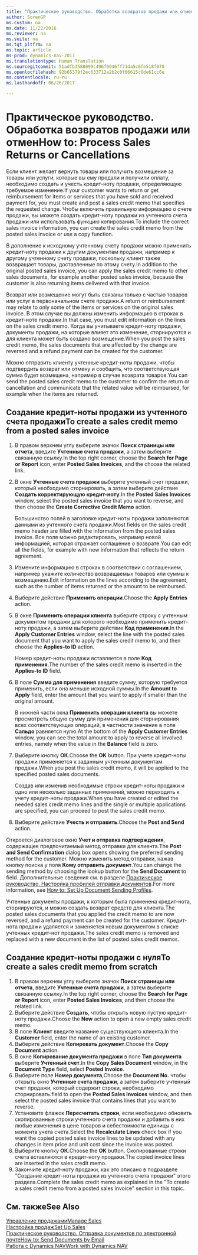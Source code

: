 ```yaml
---
title: "Практическое руководство. Обработка возвратов продажи или отмен"
author: SorenGP
ms.custom: na
ms.date: 11/22/2016
ms.reviewer: na
ms.suite: na
ms.tgt_pltfrm: na
ms.topic: article
ms-prod: dynamics-nav-2017
ms.translationtype: Human Translation
ms.sourcegitcommit: 51adfb3588099c496f0946ff71da5c6fe518f070
ms.openlocfilehash: 92b65379f2ec633712a2b2c0f06615c6de61cc6e
ms.contentlocale: ru-ru
ms.lasthandoff: 06/26/2017

---
```


# <a name="how-to-process-sales-returns-or-cancellations"></a><span data-ttu-id="679c7-102">Практическое руководство. Обработка возвратов продажи или отмен</span><span class="sxs-lookup"><span data-stu-id="679c7-102">How to: Process Sales Returns or Cancellations</span></span>
<span data-ttu-id="679c7-103">Если клиент желает вернуть товары или получить возмещение за товары или услуги, которые вы ему продали и получили оплату, необходимо создать и учесть кредит-ноту продажи, определяющую требуемое изменение.</span><span class="sxs-lookup"><span data-stu-id="679c7-103">If your customer wants to return or get reimbursement for items or services that you have sold and received payment for, you must create and post a sales credit memo that specifies the requested change.</span></span> <span data-ttu-id="679c7-104">Чтобы включить правильную информацию о счете продажи, вы можете создать кредит-ноту продажи из учтенного счета продажи или использовать функцию копирования.</span><span class="sxs-lookup"><span data-stu-id="679c7-104">To include the correct sales invoice information, you can create the sales credit memo from the posted sales invoice or use a copy function.</span></span>

<span data-ttu-id="679c7-105">В дополнение к исходному учтенному счету продажи можно применить кредит-ноту продажи к другим документам продажи, например к другому учтенному счету продажи, поскольку клиент также возвращает товары, доставленные по этому счету.</span><span class="sxs-lookup"><span data-stu-id="679c7-105">In addition to the original posted sales invoice, you can apply the sales credit memo to other sales documents, for example another posted sales invoice, because the customer is also returning items delivered with that invoice.</span></span>

<span data-ttu-id="679c7-106">Возврат или возмещение могут быть связаны только с частью товаров или услуг в первоначальном счете продажи.</span><span class="sxs-lookup"><span data-stu-id="679c7-106">A return or reimbursement may relate to only some of the items or services on the original sales invoice.</span></span> <span data-ttu-id="679c7-107">В этом случае вы должны изменить информацию в строках в кредит-ноте продажи.</span><span class="sxs-lookup"><span data-stu-id="679c7-107">In that case, you must edit information on the lines on the sales credit memo.</span></span> <span data-ttu-id="679c7-108">Когда вы учитываете кредит-ноту продажи, документы продажи, на которые влияет это изменение, сторнируются и для клиента может быть создано возмещение.</span><span class="sxs-lookup"><span data-stu-id="679c7-108">When you post the sales credit memo, the sales documents that are affected by the change are reversed and a refund payment can be created for the customer.</span></span>

<span data-ttu-id="679c7-109">Можно отправить клиенту учтенные кредит-ноты продажи, чтобы подтвердить возврат или отмену и сообщить, что соответствующая сумма будет возмещена, например в случае возврата товаров.</span><span class="sxs-lookup"><span data-stu-id="679c7-109">You can send the posted sales credit memo to the customer to confirm the return or cancellation and communicate that the related value will be reimbursed, for example when the items are returned.</span></span>

## <a name="to-create-a-sales-credit-memo-from-a-posted-sales-invoice"></a><span data-ttu-id="679c7-110">Создание кредит-ноты продажи из учтенного счета продажи</span><span class="sxs-lookup"><span data-stu-id="679c7-110">To create a sales credit memo from a posted sales invoice</span></span>
1. <span data-ttu-id="679c7-111">В правом верхнем углу выберите значок **Поиск страницы или отчета**, введите **Учтенные счета продажи**, а затем выберите связанную ссылку.</span><span class="sxs-lookup"><span data-stu-id="679c7-111">In the top right corner, choose the **Search for Page or Report** icon, enter **Posted Sales Invoices**, and the choose the related link.</span></span>  
2. <span data-ttu-id="679c7-112">В окне **Учтенные счета продажи** выберите учтенный счет продажи, который необходимо сторнировать, а затем выберите действие **Создать корректирующую кредит-ноту**.</span><span class="sxs-lookup"><span data-stu-id="679c7-112">In the **Posted Sales Invoices** window, select the posted sales invoice that you want to reverse, and then choose the **Create Corrective Credit Memo** action.</span></span>

    <span data-ttu-id="679c7-113">Большинство полей в заголовке кредит-ноты продажи заполняются данными из учтенного счета продажи.</span><span class="sxs-lookup"><span data-stu-id="679c7-113">Most fields on the sales credit memo header are filled with the information from the posted sales invoice.</span></span> <span data-ttu-id="679c7-114">Все поля можно редактировать, например новой информацией, которая отражает соглашение о возврате.</span><span class="sxs-lookup"><span data-stu-id="679c7-114">You can edit all the fields, for example with new information that reflects the return agreement.</span></span>
3. <span data-ttu-id="679c7-115">Измените информацию в строках в соответствии с соглашением, например укажите количество возвращаемых товаров или суммы к возмещению.</span><span class="sxs-lookup"><span data-stu-id="679c7-115">Edit information on the lines according to the agreement, such as the number of items returned or the amount to be reimbursed.</span></span>
4. <span data-ttu-id="679c7-116">Выберите действие **Применить операции**.</span><span class="sxs-lookup"><span data-stu-id="679c7-116">Choose the **Apply Entries** action.</span></span>
5. <span data-ttu-id="679c7-117">В окне **Применить операции клиента** выберите строку с учтенным документом продажи для которого необходимо применить кредит-ноту продажи, а затем выберите действие **Код применения**.</span><span class="sxs-lookup"><span data-stu-id="679c7-117">In the **Apply Customer Entries** window, select the line with the posted sales document that you want to apply the sales credit memo to, and then choose the **Applies-to ID** action.</span></span>

    <span data-ttu-id="679c7-118">Номер кредит-ноты продажи вставляется в поле **Код применения**.</span><span class="sxs-lookup"><span data-stu-id="679c7-118">The number of the sales credit memo is inserted in the **Applies-to ID** field.</span></span>  
6. <span data-ttu-id="679c7-119">В поле **Сумма для применения** введите сумму, которую требуется применить, если она меньше исходной суммы.</span><span class="sxs-lookup"><span data-stu-id="679c7-119">In the **Amount to Apply** field, enter the amount that you want to apply if smaller than the original amount.</span></span>

    <span data-ttu-id="679c7-120">В нижней части окна **Применить операции клиента** вы можете просмотреть общую сумму для применения для сторнирования всех соответствующих операций, в частности значение в поле **Сальдо** равняется нулю.</span><span class="sxs-lookup"><span data-stu-id="679c7-120">At the bottom of the **Apply Customer Entries** window, you can see the total amount to apply to reverse all involved entries, namely when the value in the **Balance** field is zero.</span></span>  
7. <span data-ttu-id="679c7-121">Выберите кнопку **ОК**.</span><span class="sxs-lookup"><span data-stu-id="679c7-121">Choose the **OK** button.</span></span> <span data-ttu-id="679c7-122">При учете кредит-ноты продажи применяется к заданным учтенным документам продажи.</span><span class="sxs-lookup"><span data-stu-id="679c7-122">When you post the sales credit memo, it will be applied to the specified posted sales documents.</span></span>

    <span data-ttu-id="679c7-123">Создав или изменив необходимые строки кредит-ноты продажи и одно или несколько заданных применений, можно переходить к учету кредит-ноты продажи.</span><span class="sxs-lookup"><span data-stu-id="679c7-123">When you have created or edited the needed sales credit memo lines and the single or multiple applications are specified, you can proceed to post the sales credit memo.</span></span>
8. <span data-ttu-id="679c7-124">Выберите действие **Учесть и отправить**.</span><span class="sxs-lookup"><span data-stu-id="679c7-124">Choose the **Post and Send** action.</span></span>

<span data-ttu-id="679c7-125">Откроется диалоговое окно **Учет и отправка подтверждения**, содержащее предпочитаемый метод отправки для клиента.</span><span class="sxs-lookup"><span data-stu-id="679c7-125">The **Post and Send Confirmation** dialog box opens showing the preferred sending method for the customer.</span></span> <span data-ttu-id="679c7-126">Можно изменить метод отправки, нажав кнопку поиска у поля **Кому отправить документ**.</span><span class="sxs-lookup"><span data-stu-id="679c7-126">You can change the sending method by choosing the lookup button for the **Send Document** to field.</span></span> <span data-ttu-id="679c7-127">Дополнительные сведения см. в разделе [Практическое руководство. Настройка профилей отправки документов](sales-how-setup-document-send-profiles.md).</span><span class="sxs-lookup"><span data-stu-id="679c7-127">For more information, see [How to: Set Up Document Sending Profiles](sales-how-setup-document-send-profiles.md).</span></span>

<span data-ttu-id="679c7-128">Учтенные документы продажи, к которым была применена кредит-нота, сторнируются, и можно создать возврат средств для клиента.</span><span class="sxs-lookup"><span data-stu-id="679c7-128">The posted sales documents that you applied the credit memo to are now reversed, and a refund payment can be created for the customer.</span></span> <span data-ttu-id="679c7-129">Кредит-нота продажи удаляется и заменяется новым документом в списке учтенных кредит-нот продажи.</span><span class="sxs-lookup"><span data-stu-id="679c7-129">The sales credit memo is removed and replaced with a new document in the list of posted sales credit memos.</span></span>

## <a name="to-create-a-sales-credit-memo-from-scratch"></a><span data-ttu-id="679c7-130">Создание кредит-ноты продажи с нуля</span><span class="sxs-lookup"><span data-stu-id="679c7-130">To create a sales credit memo from scratch</span></span>
1. <span data-ttu-id="679c7-131">В правом верхнем углу выберите значок **Поиск страницы или отчета**, введите **Учтенные счета продажи**, а затем выберите связанную ссылку.</span><span class="sxs-lookup"><span data-stu-id="679c7-131">In the top right corner, choose the **Search for Page or Report** icon, enter **Posted Sales Invoices**, and then choose the related link.</span></span>
2. <span data-ttu-id="679c7-132">Выберите действие **Создать**, чтобы открыть новую пустую кредит-ноту продажи.</span><span class="sxs-lookup"><span data-stu-id="679c7-132">Choose the **New** action to open a new empty sales credit memo.</span></span>
3. <span data-ttu-id="679c7-133">В поле **Клиент** введите название существующего клиента.</span><span class="sxs-lookup"><span data-stu-id="679c7-133">In the **Customer** field, enter the name of an existing customer.</span></span>
4. <span data-ttu-id="679c7-134">Выберите действие **Копировать документ**.</span><span class="sxs-lookup"><span data-stu-id="679c7-134">Choose the **Copy Document** action.</span></span>
5. <span data-ttu-id="679c7-135">В окне **Копирование документа продажи** в поле **Тип документа** выберите **Учтенный счет**.</span><span class="sxs-lookup"><span data-stu-id="679c7-135">In the **Copy Sales Document** window, in the **Document Type** field, select **Posted Invoice**.</span></span>
6. <span data-ttu-id="679c7-136">Выберите поле **Номер документа**,</span><span class="sxs-lookup"><span data-stu-id="679c7-136">Choose the **Document No.**</span></span> <span data-ttu-id="679c7-137">чтобы открыть окно **Учтенные счета продажи**, а затем выберите учтенный счет продажи, который содержит строки, необходимо сторнировать.</span><span class="sxs-lookup"><span data-stu-id="679c7-137">field to open the **Posted Sales Invoices** window, and then select the posted sales invoice that contains lines that you want to reverse.</span></span>
7. <span data-ttu-id="679c7-138">Установите флажок **Пересчитать строки**, если необходимо обновить скопированные строки учтенного счета продажи и добавить в них любые изменения в цене товаров и себестоимости единицы с момента учета счета.</span><span class="sxs-lookup"><span data-stu-id="679c7-138">Select the **Recalculate Lines** check box if you want the copied posted sales invoice lines to be updated with any changes in item price and unit cost since the invoice was posted.</span></span>
8. <span data-ttu-id="679c7-139">Выберите кнопку **ОК**.</span><span class="sxs-lookup"><span data-stu-id="679c7-139">Choose the **OK** button.</span></span> <span data-ttu-id="679c7-140">Скопированные строки счета вставляются в кредит-ноту продажи.</span><span class="sxs-lookup"><span data-stu-id="679c7-140">The copied invoice lines are inserted in the sales credit memo.</span></span>
9. <span data-ttu-id="679c7-141">Закончите кредит-ноту продажи, как это описано в подразделе "Создание кредит-ноты продажи из учтенного счета продажи" этого раздела.</span><span class="sxs-lookup"><span data-stu-id="679c7-141">Complete the sales credit memo as explained in the "To create a sales credit memo from a posted sales invoice" section in this topic.</span></span>

## <a name="see-also"></a><span data-ttu-id="679c7-142">См. также</span><span class="sxs-lookup"><span data-stu-id="679c7-142">See Also</span></span>  
[<span data-ttu-id="679c7-143">Управление продажами</span><span class="sxs-lookup"><span data-stu-id="679c7-143">Manage Sales</span></span>](sales-manage-sales.md)  
[<span data-ttu-id="679c7-144">Настройка продаж</span><span class="sxs-lookup"><span data-stu-id="679c7-144">Set Up Sales</span></span>](sales-setup-sales.md)  
[<span data-ttu-id="679c7-145">Практическое руководство. Отправка документов по электронной почте</span><span class="sxs-lookup"><span data-stu-id="679c7-145">How to: Send Documents by Email</span></span>](ui-how-send-documents-email.md)  
[<span data-ttu-id="679c7-146">Работа с Dynamics NAV</span><span class="sxs-lookup"><span data-stu-id="679c7-146">Work with Dynamics NAV</span></span>](ui-work-product.md)

